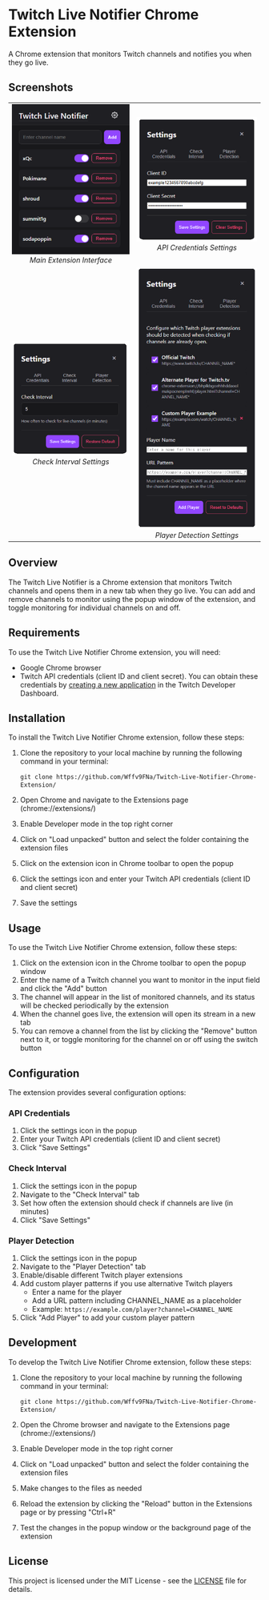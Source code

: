 # Twitch Live Notifier Chrome Extension

A Chrome extension that monitors Twitch channels and notifies you when they go live.

## Screenshots

<div align="center">
  <table>
    <tr>
      <td align="center">
        <img src="./images/main-extension.PNG" width="380px" alt="Main Extension Interface"/><br/>
        <em>Main Extension Interface</em>
      </td>
      <td align="center">
        <img src="./images/api-settings.PNG" width="380px" alt="API Credentials Settings"/><br/>
        <em>API Credentials Settings</em>
      </td>
    </tr>
    <tr>
      <td align="center">
        <img src="./images/check-interval.PNG" width="380px" alt="Check Interval Settings"/><br/>
        <em>Check Interval Settings</em>
      </td>
      <td align="center">
        <img src="./images/player-detection.PNG" width="380px" alt="Player Detection Settings"/><br/>
        <em>Player Detection Settings</em>
      </td>
    </tr>
  </table>
</div>

## Overview

The Twitch Live Notifier is a Chrome extension that monitors Twitch channels and opens them in a new tab when they go live. You can add and remove channels to monitor using the popup window of the extension, and toggle monitoring for individual channels on and off.

## Requirements

To use the Twitch Live Notifier Chrome extension, you will need:

- Google Chrome browser
- Twitch API credentials (client ID and client secret). You can obtain these credentials by [creating a new application](https://dev.twitch.tv/console/apps/create) in the Twitch Developer Dashboard.

## Installation

To install the Twitch Live Notifier Chrome extension, follow these steps:

1. Clone the repository to your local machine by running the following command in your terminal:

   ```
   git clone https://github.com/Wffv9FNa/Twitch-Live-Notifier-Chrome-Extension/
   ```

2. Open Chrome and navigate to the Extensions page (chrome://extensions/)
3. Enable Developer mode in the top right corner
4. Click on "Load unpacked" button and select the folder containing the extension files
5. Click on the extension icon in Chrome toolbar to open the popup
6. Click the settings icon and enter your Twitch API credentials (client ID and client secret)
7. Save the settings

## Usage

To use the Twitch Live Notifier Chrome extension, follow these steps:

1. Click on the extension icon in the Chrome toolbar to open the popup window
2. Enter the name of a Twitch channel you want to monitor in the input field and click the "Add" button
3. The channel will appear in the list of monitored channels, and its status will be checked periodically by the extension
4. When the channel goes live, the extension will open its stream in a new tab
5. You can remove a channel from the list by clicking the "Remove" button next to it, or toggle monitoring for the channel on or off using the switch button

## Configuration

The extension provides several configuration options:

### API Credentials
1. Click the settings icon in the popup
2. Enter your Twitch API credentials (client ID and client secret)
3. Click "Save Settings"

### Check Interval
1. Click the settings icon in the popup
2. Navigate to the "Check Interval" tab
3. Set how often the extension should check if channels are live (in minutes)
4. Click "Save Settings"

### Player Detection
1. Click the settings icon in the popup
2. Navigate to the "Player Detection" tab
3. Enable/disable different Twitch player extensions
4. Add custom player patterns if you use alternative Twitch players
   - Enter a name for the player
   - Add a URL pattern including CHANNEL_NAME as a placeholder
   - Example: `https://example.com/player?channel=CHANNEL_NAME`
5. Click "Add Player" to add your custom player pattern

## Development

To develop the Twitch Live Notifier Chrome extension, follow these steps:

1. Clone the repository to your local machine by running the following command in your terminal:

   ```
   git clone https://github.com/Wffv9FNa/Twitch-Live-Notifier-Chrome-Extension/
   ```

2. Open the Chrome browser and navigate to the Extensions page (chrome://extensions/)
3. Enable Developer mode in the top right corner
4. Click on "Load unpacked" button and select the folder containing the extension files
5. Make changes to the files as needed
6. Reload the extension by clicking the "Reload" button in the Extensions page or by pressing "Ctrl+R"
7. Test the changes in the popup window or the background page of the extension

## License

This project is licensed under the MIT License - see the [LICENSE](LICENSE) file for details.
